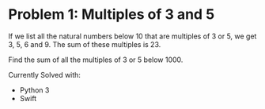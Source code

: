 # Problem 1: Multiples of 3 and 5
If we list all the natural numbers below 10 that are multiples of 3 or 5, we get
3, 5, 6 and 9. The sum of these multiples is 23.

Find the sum of all the multiples of 3 or 5 below 1000.

Currently Solved with:

- Python 3
- Swift
